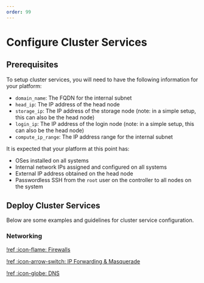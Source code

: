 ```yaml
---
order: 99
---
```

# Configure Cluster Services

## Prerequisites

To setup cluster services, you will need to have the following information for your platform:
- `domain_name`: The FQDN for the internal subnet
- `head_ip`: The IP address of the head node
- `storage_ip`: The IP address of the storage node (note: in a simple setup, this can also be the head node)
- `login_ip`: The IP address of the login node (note: in a simple setup, this can also be the head node)
- `compute_ip_range`: The IP address range for the internal subnet

It is expected that your platform at this point has:
- OSes installed on all systems
- Internal network IPs assigned and configured on all systems
- External IP address obtained on the head node
- Passwordless SSH from the `root` user on the controller to all nodes on the system

## Deploy Cluster Services

Below are some examples and guidelines for cluster service configuration.

### Networking

[!ref :icon-flame: Firewalls](cluster-services/firewall.md)

[!ref :icon-arrow-switch: IP Forwarding & Masquerade](cluster-services/ip-forwarding-and-masquerade.md)

[!ref :icon-globe: DNS](cluster-services/dns.md)

